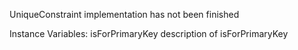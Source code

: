 UniqueConstraint implementation has not been finished

Instance Variables:
	isForPrimaryKey	<Boolean>	description of isForPrimaryKey

